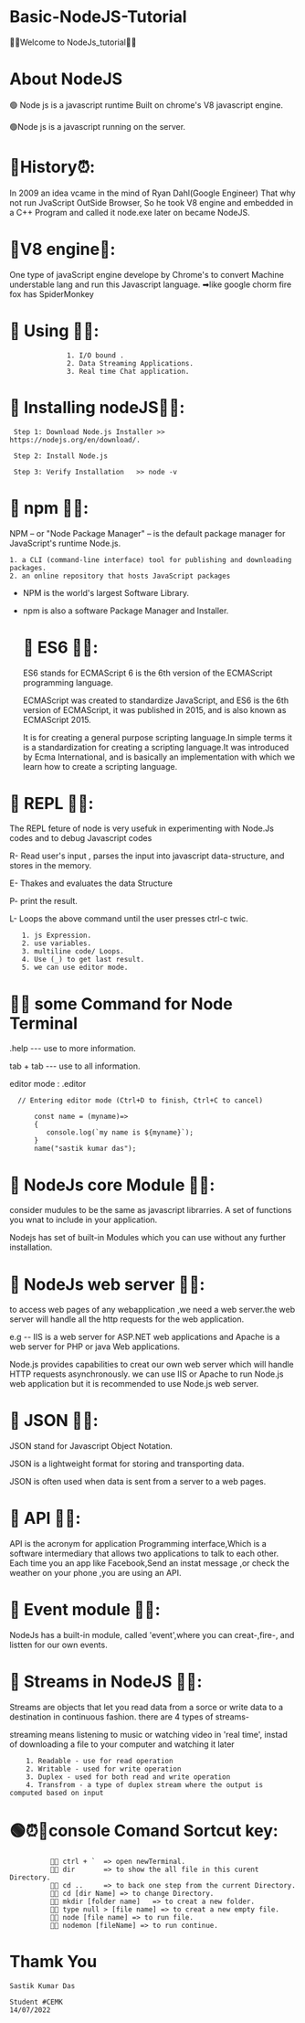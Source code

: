 # Basic-NodeJS-Tutorial
💖💖Welcome to NodeJs_tutorial💖💖

   # About NodeJS
  🟢 Node js is a javascript runtime Built on chrome's V8 javascript engine.
  
   🟢Node js is a javascript running on the server.
   
# 📌History⏰:
In 2009 an idea vcame in the mind of Ryan Dahl(Google Engineer) That why not run JvaScript OutSide Browser, So he took V8 engine and embedded in a C++ Program and called it node.exe later on became NodeJS.
    
  #  📌V8 engine📗: 
  One type of javaScript engine develope by Chrome's to convert Machine understable lang and run this Javascript language.
    ➡like google chorm fire fox has SpiderMonkey
    
  #  📌 Using 🐱‍🚀:
                  1. I/O bound .
                  2. Data Streaming Applications.
                  3. Real time Chat application.
     
   # 📌 Installing nodeJS🐱‍🚀:
     Step 1: Download Node.js Installer >> https://nodejs.org/en/download/.
     
     Step 2: Install Node.js 
     
     Step 3: Verify Installation   >> node -v
   
 #  📌 npm 🐱‍🚀: 
 NPM – or "Node Package Manager" – is the default package manager for JavaScript's runtime Node.js.
 
    1. a CLI (command-line interface) tool for publishing and downloading packages.
    2. an online repository that hosts JavaScript packages

* NPM is the world's largest Software Library.
* npm is also a software Package Manager and Installer.
 

  # 📌 ES6 🐱‍🚀: 
  ES6 stands for ECMAScript 6 is the 6th version of the ECMAScript programming language.

   ECMAScript was created to standardize JavaScript, and ES6 is the 6th version of ECMAScript, it was published in 2015, and is also known as ECMAScript 2015.
   
   It is for creating a general purpose scripting language.In simple terms it is a standardization for creating a scripting language.It was introduced by Ecma International, and is basically an implementation with which we learn how to create a scripting language. 

 #  📌 REPL 🐱‍🚀: 
 The REPL feture of node is very usefuk in experimenting with Node.Js codes and to debug Javascript codes
       
   R- Read user's input , parses the input into javascript data-structure, and stores in the memory.
   
   E- Thakes and evaluates the data Structure
   
   P- print the result.
   
   L- Loops the above command until the user presses ctrl-c twic.

       1. js Expression.
       2. use variables.
       3. multiline code/ Loops.
       4. Use (_) to get last result.
       5. we can use editor mode.

 #  📸🐱 some Command for Node Terminal
   .help --- use to more information.
   
   tab + tab --- use to all information.
   
   editor mode :  .editor
   
      // Entering editor mode (Ctrl+D to finish, Ctrl+C to cancel)

          const name = (myname)=>
          {
             console.log(`my name is ${myname}`);
          }
          name("sastik kumar das");
          
   # 📌 NodeJs core Module 🐱‍🚀: 
   consider mudules to be the same as javascript librarries. A set of functions you wnat to include in your application. 
   
   Nodejs has set of built-in Modules which you can use without any further installation.
  # 📌 NodeJs web server 🐱‍🚀:
  to  access web pages of any webapplication ,we need a web server.the web server will handle all the http requests for the web application.
  
  e.g -- IIS is a web server for ASP.NET web applications and Apache is a web server for PHP or java Web applications.

  Node.js provides capabilities to creat our own web server which  will handle HTTP requests asynchronously.
  we can use IIS or Apache to run Node.js web application but it is recommended to use Node.js web server.
   # 📌 JSON 🐱‍🚀: 
   JSON stand for Javascript Object Notation.
        
   JSON is a lightweight format for storing and transporting data.
        
   JSON is often used when data is sent from a server to a web pages.

   # 📌 API 🐱‍🚀: 
   API is the acronym for application Programming interface,Which is a software intermediary that allows two applications to talk to each other. Each time you an app like Facebook,Send an instat message ,or check the weather on your phone ,you are using an API.

   # 📌 Event module 🐱‍🚀:
   NodeJs has a built-in module, called 'event',where you can creat-,fire-, and listten for our own events.

   #  📌 Streams in NodeJS 🐱‍🚀:
   Streams are objects that let you read data from a sorce or write data to a destination in continuous fashion. there are 4 types of streams-
        
   streaming means listening to music or watching video in 'real time', instad of downloading a file to your computer and watching it later
           
        1. Readable - use for read operation
        2. Writable - used for write operation
        3. Duplex - used for both read and write operation
        4. Transfrom - a type of duplex stream where the output is computed based on input
        
 # 🟢⏰🔵console Comand Sortcut key:
              
              🐱‍👤 ctrl + `  => open newTerminal.
              🐱‍👤 dir       => to show the all file in this curent Directory.
              🐱‍👤 cd ..     => to back one step from the current Directory.
              🐱‍👤 cd [dir Name] => to change Directory.
              🐱‍👤 mkdir [folder name]   => to creat a new folder.
              🐱‍👤 type null > [file name] => to creat a new empty file.
              🐱‍👤 node [file name] => to run file.
              🐱‍👤 nodemon [fileName] => to run continue.
              
   #  Thamk You
    Sastik Kumar Das
    
    Student #CEMK
    14/07/2022
